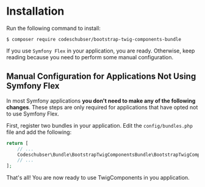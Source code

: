 # Installation

Run the following command to install:

```shell
$ composer require codeschubser/bootstrap-twig-components-bundle
```

If you use `Symfony Flex` in your application, you are ready.
Otherwise, keep reading because you need to perform some manual configuration.

## Manual Configuration for Applications Not Using Symfony Flex

In most Symfony applications **you don't need to make any of the following changes**.
These steps are only required for applications that have opted not to use Symfony Flex.

First, register two bundles in your application. Edit the `config/bundles.php`
file and add the following:

```php
return [
    // ...
    Codeschubser\Bundle\BootstrapTwigComponentsBundle\BootstrapTwigComponentsBundle::class => ['all' => true],
    // ...
];
```

That's all! You are now ready to use TwigComponents in you application.
